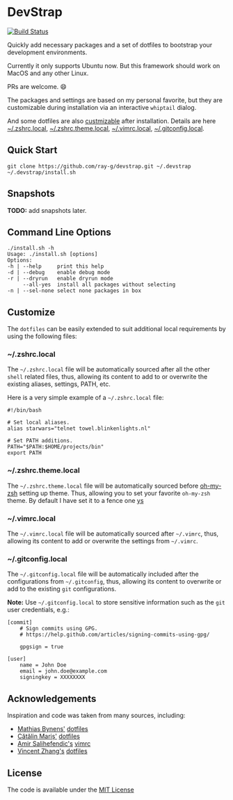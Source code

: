 # DevStrap

[![Build Status](https://travis-ci.org/ray-g/devstrap.svg?branch=master)](https://travis-ci.org/ray-g/devstrap)

Quickly add necessary packages and a set of dotfiles to
bootstrap your development environments.

Currently it only supports Ubuntu now. But this framework should
work on MacOS and any other Linux.

PRs are welcome. :smile:

The packages and settings are based on my personal favorite,
but they are customizable during installation via an
interactive `whiptail` dialog.

And some dotfiles are also [custmizable](#customize) after installation.
Details are here
[~/.zshrc.local](#zshrclocal),
[~/.zshrc.theme.local](#zshrcthemelocal),
[~/.vimrc.local](#vimrclocal),
[~/.gitconfig.local](#gitconfiglocal).

## Quick Start

```shell
git clone https://github.com/ray-g/devstrap.git ~/.devstrap
~/.devstrap/install.sh
```

## Snapshots

__TODO:__ add snapshots later.

## Command Line Options

```text
./install.sh -h
Usage: ./install.sh [options]
Options:
-h | --help     print this help
-d | --debug    enable debug mode
-r | --dryrun   enable dryrun mode
     --all-yes  install all packages without selecting
-n | --sel-none select none packages in box
```

## Customize

The `dotfiles` can be easily extended to suit additional
local requirements by using the following files:

### ~/.zshrc.local

The `~/.zshrc.local` file will be automatically sourced after
all the other `shell` related files, thus, allowing its content
to add to or overwrite the existing aliases, settings, PATH, etc.

Here is a very simple example of a `~/.zshrc.local` file:

```shell
#!/bin/bash

# Set local aliases.
alias starwars="telnet towel.blinkenlights.nl"

# Set PATH additions.
PATH="$PATH:$HOME/projects/bin"
export PATH
```

### ~/.zshrc.theme.local

The `~/.zshrc.theme.local` file will be automatically sourced before
[oh-my-zsh](https://github.com/robbyrussell/oh-my-zsh) setting up theme.
Thus, allowing you to set your favorite `oh-my-zsh` theme.
By default I have set it to a fence one [ys](https://github.com/robbyrussell/oh-my-zsh/wiki/themes#ys)

### ~/.vimrc.local

The `~/.vimrc.local` file will be automatically sourced after
`~/.vimrc`, thus, allowing its content to add or overwrite the
settings from `~/.vimrc`.

### ~/.gitconfig.local

The `~/.gitconfig.local` file will be automatically included
after the configurations from `~/.gitconfig`, thus, allowing its
content to overwrite or add to the existing `git` configurations.

__Note:__ Use `~/.gitconfig.local` to store sensitive information
such as the `git` user credentials, e.g.:

```shell
[commit]
    # Sign commits using GPG.
    # https://help.github.com/articles/signing-commits-using-gpg/

    gpgsign = true

[user]
    name = John Doe
    email = john.doe@example.com
    signingkey = XXXXXXXX
```

## Acknowledgements

Inspiration and code was taken from many sources, including:

* [Mathias Bynens'](https://github.com/mathiasbynens) [dotfiles](https://github.com/mathiasbynens/dotfiles)
* [Cătălin Mariș'](https://github.com/alrra) [dotfiles](https://github.com/alrra/dotfiles)
* [Amir Salihefendic's](https://github.com/amix) [vimrc](https://github.com/amix/vimrc)
* [Vincent Zhang's](https://github.com/seagle0128) [dotfiles](https://github.com/seagle0128/dotfiles)

## License

The code is available under the [MIT License](LICENSE)

